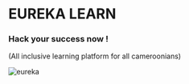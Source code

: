 # EUREKA LEARN
### Hack your success now !
(All inclusive learning platform for all cameroonians)

![eureka](https://user-images.githubusercontent.com/49169158/152253419-9f85e6ea-bed0-465b-90fa-2e8eb0990a36.png)
